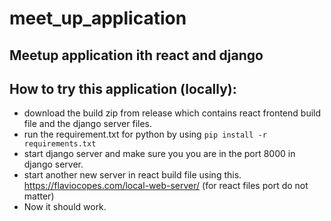 # meet_up_application
 ## Meetup application ith react and django 

## How to try this application (locally):
- download the build zip from release which contains react frontend build file and the django server files.
- run the requirement.txt for python by using `pip install -r requirements.txt`
- start django server and make sure you you are in the port 8000 in django server.
- start another new server in react build file using this. https://flaviocopes.com/local-web-server/ (for react files port do not matter)
- Now it should work.

